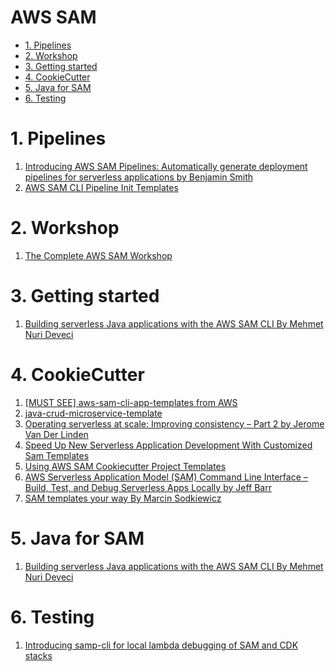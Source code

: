 <h1>AWS SAM</h1>


<!-- TOC -->

- [1. Pipelines](#1-pipelines)
- [2. Workshop](#2-workshop)
- [3. Getting started](#3-getting-started)
- [4. CookieCutter](#4-cookiecutter)
- [5. Java for SAM](#5-java-for-sam)
- [6. Testing](#6-testing)

<!-- /TOC -->

# 1. Pipelines

1. [Introducing AWS SAM Pipelines: Automatically generate deployment pipelines for serverless applications by Benjamin Smith](https://aws.amazon.com/blogs/compute/introducing-aws-sam-pipelines-automatically-generate-deployment-pipelines-for-serverless-applications/)
1. [AWS SAM CLI Pipeline Init Templates](https://github.com/aws/aws-sam-cli-pipeline-init-templates/tree/main)

# 2. Workshop

1. [The Complete AWS SAM Workshop](https://catalog.workshops.aws/complete-aws-sam/en-US)

# 3. Getting started

1. [Building serverless Java applications with the AWS SAM CLI By Mehmet Nuri Deveci](https://aws.amazon.com/blogs/compute/building-serverless-java-applications-with-the-aws-sam-cli/)

# 4. CookieCutter

1. [[MUST SEE] aws-sam-cli-app-templates from AWS](https://github.com/aws/aws-sam-cli-app-templates/tree/master/java17)
2. [java-crud-microservice-template](https://github.com/aws-samples/java-crud-microservice-template)
3. [Operating serverless at scale: Improving consistency – Part 2 by Jerome Van Der Linden](https://aws.amazon.com/blogs/compute/operating-serverless-at-scale-improving-consistency-part-2/)
4. [Speed Up New Serverless Application Development With Customized Sam Templates](https://www.andmore.dev/blog/how-to-build-a-custom-sam-template/)
5. [Using AWS SAM Cookiecutter Project Templates](https://technology.customink.com/blog/2020/03/13/using-aws-sam-cookiecutter-project-templates-to-kickstart-your-ambda-projects/)
6. [AWS Serverless Application Model (SAM) Command Line Interface – Build, Test, and Debug Serverless Apps Locally by Jeff Barr ](https://aws.amazon.com/blogs/aws/aws-serverless-application-model-sam-command-line-interface-build-test-and-debug-serverless-apps-locally/)
7. [SAM templates your way By Marcin Sodkiewicz](https://sodkiewiczm.medium.com/sam-templates-your-way-4680cbd1c48)

# 5. Java for SAM

1. [Building serverless Java applications with the AWS SAM CLI By Mehmet Nuri Deveci](https://aws.amazon.com/blogs/compute/building-serverless-java-applications-with-the-aws-sam-cli/)

# 6. Testing

1. [Introducing samp-cli for local lambda debugging of SAM and CDK stacks](https://dev.to/aws-builders/introducing-samp-cli-for-local-lambda-debugging-1m01)